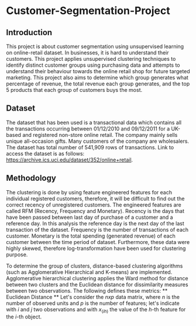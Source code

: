 # Customer-Segmentation-Project

## Introduction
This project is about customer segmentation using unsupervised learning on online-retail dataset. In businesses, it is hard to understand their customers. This project applies unsupervised clustering techniques to identify distinct customer groups using purchasing data and attempts to understand their behaviour towards the online retail shop for future targeted marketing. This project also aims to determine which group generates what percentage of revenue, the total revenue each group generates, and the top 5 products that each group of customers buys the most.

## Dataset
The dataset that has been used is a transactional data which contains all the transactions occurring between 01/12/2010 and 09/12/2011 for a UK-based and registered non-store online retail. The company mainly sells unique all-occasion gifts. Many customers of the company are wholesalers. The dataset has total number of 541,909 rows of transactions. Link to access the dataset is as follows:
https://archive.ics.uci.edu/dataset/352/online+retail.

## Methodology
The clustering is done by using feature engineered features for each individual registered customers, therefore, it will be difficult to find out the correct recency of unregistered customers. The engineered features are called RFM (Recency, Frequency and Monetary). Recency is the days that have been passed between last day of purchase of a customer and a reference day. In this analysis the reference day is the next day of the last transaction of the dataset. Frequency is the number of transactions of each customer. Monetary is the total spending (generated revenue) of each customer between the time period of dataset. Furthermore, these data were highly skewed, therefore log-transformation have been used for clustering purpose.

To determine the group of clusters, distance-based clustering algorithms (such as Agglomerative Hierarchical and K-means) are implemented. Agglomerative hierarchical clustering applies the Ward method for distance between two clusters and the Euclidean distance for dissimilarity measures between two observations. The following defines these metrics:
** Euclidean Distance **
Let's consider the $n x p$ data matrix, where $n$ is the number of observed units and $p$ is the number of features; let's indicate with $i$ and $j$ two observations and with $x_(ih)$ the value of the $h$-th feature for the $i$-th object.

